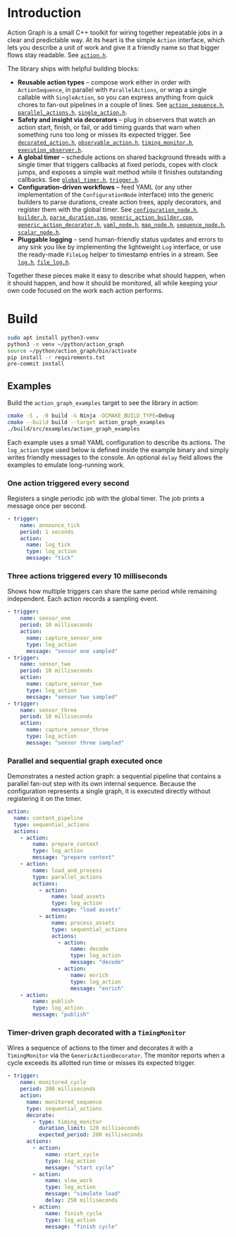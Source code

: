 # Introduction
Action Graph is a small C++ toolkit for wiring together repeatable jobs in a
clear and predictable way. At its heart is the simple `Action` interface, which
lets you describe a unit of work and give it a friendly name so that bigger
flows stay readable. See [`action.h`](src/action_graph/include/action_graph/action.h#L13-L21).

The library ships with helpful building blocks:

* **Reusable action types** – compose work either in order with
  `ActionSequence`, in parallel with `ParallelActions`, or wrap a single
  callable with `SingleAction`, so you can express anything from quick chores
  to fan-out pipelines in a couple of lines. See [`action_sequence.h`](src/action_graph/include/action_graph/action_sequence.h#L18-L35), [`parallel_actions.h`](src/action_graph/include/action_graph/parallel_actions.h#L15-L38), [`single_action.h`](src/action_graph/include/action_graph/single_action.h#L13-L21).
* **Safety and insight via decorators** – plug in observers that watch an
  action start, finish, or fail, or add timing guards that warn when something
  runs too long or misses its expected trigger. See [`decorated_action.h`](src/action_graph/include/action_graph/decorators/decorated_action.h#L15-L31), [`observable_action.h`](src/action_graph/include/action_graph/decorators/observable_action.h#L15-L35), [`timing_monitor.h`](src/action_graph/include/action_graph/decorators/timing_monitor.h#L17-L56), [`execution_observer.h`](src/action_graph/include/action_graph/decorators/execution_observer.h#L13-L26).
* **A global timer** – schedule actions on shared background threads with a
  single timer that triggers callbacks at fixed periods, copes with clock jumps,
  and exposes a simple wait method while it finishes outstanding callbacks. See [`global_timer.h`](src/action_graph/include/action_graph/global_timer/global_timer.h#L41-L127), [`trigger.h`](src/action_graph/include/action_graph/global_timer/trigger.h#L18-L34).
* **Configuration-driven workflows** – feed YAML (or any other implementation
  of the `ConfigurationNode` interface) into the generic builders to parse
  durations, create action trees, apply decorators, and register them with the
  global timer. See [`configuration_node.h`](src/action_graph/include/action_graph/builder/configuration_node.h#L17-L44), [`builder.h`](src/action_graph/include/action_graph/builder/builder.h#L44-L79), [`parse_duration.cpp`](src/action_graph/builder/parse_duration.cpp#L11-L22), [`generic_action_builder.cpp`](src/action_graph/builder/generic_action_builder.cpp#L16-L74), [`generic_action_decorator.h`](src/action_graph/include/action_graph/builder/generic_action_decorator.h#L23-L70), [`yaml_node.h`](src/yaml_cpp_configuration/include/yaml_cpp_configuration/yaml_node.h#L18-L35), [`map_node.h`](src/native_configuration/include/native_configuration/map_node.h#L15-L68), [`sequence_node.h`](src/native_configuration/include/native_configuration/sequence_node.h#L15-L55), [`scalar_node.h`](src/native_configuration/include/native_configuration/scalar_node.h#L13-L33).
* **Pluggable logging** – send human-friendly status updates and errors to any
  sink you like by implementing the lightweight `Log` interface, or use the
  ready-made `FileLog` helper to timestamp entries in a stream. See [`log.h`](src/action_graph/include/action_graph/log.h#L13-L18), [`file_log.h`](src/file_log/include/file_log/file_log.h#L15-L48).

Together these pieces make it easy to describe what should happen, when it
should happen, and how it should be monitored, all while keeping your own code
focused on the work each action performs.

# Build
```bash
sudo apt install python3-venv
python3 -m venv ~/python/action_graph
source ~/python/action_graph/bin/activate
pip install -r requirements.txt
pre-commit install
```

## Examples

Build the `action_graph_examples` target to see the library in action:

```bash
cmake -S . -B build -G Ninja -DCMAKE_BUILD_TYPE=Debug
cmake --build build --target action_graph_examples
./build/src/examples/action_graph_examples
```

Each example uses a small YAML configuration to describe its actions. The
`log_action` type used below is defined inside the example binary and simply
writes friendly messages to the console. An optional `delay` field allows the
examples to emulate long-running work.

### One action triggered every second

Registers a single periodic job with the global timer. The job prints a message
once per second.

```yaml
- trigger:
    name: announce_tick
    period: 1 seconds
    action:
      name: log_tick
      type: log_action
      message: "tick"
```

### Three actions triggered every 10 milliseconds

Shows how multiple triggers can share the same period while remaining
independent. Each action records a sampling event.

```yaml
- trigger:
    name: sensor_one
    period: 10 milliseconds
    action:
      name: capture_sensor_one
      type: log_action
      message: "sensor one sampled"
- trigger:
    name: sensor_two
    period: 10 milliseconds
    action:
      name: capture_sensor_two
      type: log_action
      message: "sensor two sampled"
- trigger:
    name: sensor_three
    period: 10 milliseconds
    action:
      name: capture_sensor_three
      type: log_action
      message: "sensor three sampled"
```

### Parallel and sequential graph executed once

Demonstrates a nested action graph: a sequential pipeline that contains a
parallel fan-out step with its own internal sequence. Because the configuration
represents a single graph, it is executed directly without registering it on the
timer.

```yaml
action:
  name: content_pipeline
  type: sequential_actions
  actions:
    - action:
        name: prepare_context
        type: log_action
        message: "prepare context"
    - action:
        name: load_and_process
        type: parallel_actions
        actions:
          - action:
              name: load_assets
              type: log_action
              message: "load assets"
          - action:
              name: process_assets
              type: sequential_actions
              actions:
                - action:
                    name: decode
                    type: log_action
                    message: "decode"
                - action:
                    name: enrich
                    type: log_action
                    message: "enrich"
    - action:
        name: publish
        type: log_action
        message: "publish"
```

### Timer-driven graph decorated with a `TimingMonitor`

Wires a sequence of actions to the timer and decorates it with a
`TimingMonitor` via the `GenericActionDecorator`. The monitor reports when a
cycle exceeds its allotted run time or misses its expected trigger.

```yaml
- trigger:
    name: monitored_cycle
    period: 200 milliseconds
    action:
      name: monitored_sequence
      type: sequential_actions
      decorate:
        - type: timing_monitor
          duration_limit: 120 milliseconds
          expected_period: 200 milliseconds
      actions:
        - action:
            name: start_cycle
            type: log_action
            message: "start cycle"
        - action:
            name: slow_work
            type: log_action
            message: "simulate load"
            delay: 250 milliseconds
        - action:
            name: finish_cycle
            type: log_action
            message: "finish cycle"
```
